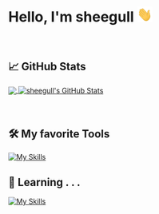 # Hello, I'm sheegull <img src="https://raw.githubusercontent.com/sheegull/sheegull/master/wave.gif" width="30px" height="30px" />
　
## :chart_with_upwards_trend: GitHub Stats

<a href="https://github.com/sheegull/sheegull">
  <img align="center" src="https://github-readme-stats.vercel.app/api/top-langs/?username=sheegull&hide=java,html,tex&title_color=ffffff&text_color=c9cacc&icon_color=2bbc8a&bg_color=1d1f21&langs_count=3" />
</a>
<a href="https://github.com/sheegull/sheegull">
  <img align="center" src="https://github-readme-stats.vercel.app/api?username=sheegull&show_icons=true&line_height=27&count_private=true&title_color=ffffff&text_color=c9cacc&icon_color=2bbc8a&bg_color=1d1f21" alt="sheegull's GitHub Stats" />
</a>

　
## :hammer_and_wrench: My favorite Tools
[![My Skills](https://skillicons.dev/icons?i=c,cpp,html,css,js,nodejs,vercel,py,git,githubactions,docker,aws)](https://github.com/sheegull)

## :seedling: Learning . . .
[![My Skills](https://skillicons.dev/icons?i=go,rust,solidity,react,nextjs,ts,vite,firebase,tailwind,flutter,gcp)](https://github.com/sheegull)
